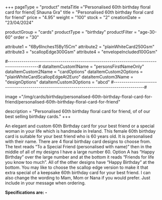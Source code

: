 +++
pageType = "product"
metaTitle ="Personalised 60th birthday floral card for friend| Shauna Gra"
title = "Personalised 60th birthday floral card for friend"
price = "4.95"
weight = "100"
stock = "2"
creationDate = "23/04/2024"

productGroup = "cards"
productType = "birthday"
productFilter = "age-30-60"
order = "30"

attribute1 = "6By6Inches15By15Cm" 
attribute2 = "plainWhiteCard250Gsm" 
attribute3 = "scallopEdge300Gsm" 
attribute4 = "envelopeIncluded100Gsm"

#---------------------------------------------------------------------------------------------#
dataItemCustom1Name = "personsFirstNameOnly"
dataItemCustom2Name = "cardOptions"
dataItemCustom2Options = "plainWhiteCardScallopEdgeAt2Euro"
dataItemCustom3Name = "designOptions"
dataItemCustom3Options = "abcd"
#---------------------------------------------------------------------------------------------#

image ="/img/cards/birthday/personalised-60th-birthday-floral-card-for-friend/personalised-60th-birthday-floral-card-for-friend"

description = "Personalised 60th birthday floral card for friend, of of our best selling birthday cards."
+++

An elegant and custom 60th Birthday card for your best friend or a special woman in your life which is handmade in Ireland. This female 60th birthday card is suitable for your best friend who is 60 years old. It is personalised with their name. There are 4 floral birthday card designs to choose from. The text reads “To a Special Friend (personalised with name)” then in the middle of all of my designs I have a large number 60. Option A has “Happy Birthday” over the large number and at the bottom it reads “Friends for life you know too much”. All of the other designs have “Happy Birthday” at the bottom.
You may like to choose the scallop edge version to make it that extra special of a keepsake 60th birthday card for your best friend.
I can also change the wording to Mam, Mom or Nana if you would prefer. Just include in your message when ordering.

**Specifications are: -**
